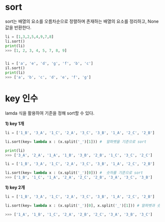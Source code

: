 # sort
sort는 배열의 요소를 오름차순으로 정렬하며 존재하는 배열의 요소를 정리하고, None값을 반환한다.
```python
li = [1,3,2,5,4,9,7,8]
li.sort()
print(li)
>>> [1, 2, 3, 4, 5, 7, 8, 9]


li = ['a', 'e', 'd', 'g', 'f', 'b', 'c']
il.sort()
print(li)
>>> ['a', 'b', 'c', 'd', 'e', 'f', 'g']
```

# key 인수

lamda 식을 활용하여 기준을 정해 sort할 수 있다.

__1) key 1개__
```python
li = ['1_B', '3_A', '1_C', '2_A', '3_C', '3_B', '1_A', '2_C', '2_B']

li.sort(key= lambda x : (x.split('_')[1])) #  알파벳을 기준으로 sort

print(li)
>>> ['3_A', '2_A', '1_A', '1_B', '3_B', '2_B', '1_C', '3_C', '2_C']

li = ['1_B', '3_A', '1_C', '2_A', '3_C', '3_B', '1_A', '2_C', '2_B']

li.sort(key= lambda x : (x.split('_')[0])) #  숫자를 기준으로 sort
>>> ['1_B', '1_C', '1_A', '2_A', '2_C', '2_B', '3_A', '3_C', '3_B']
```

__1) key 2개__
```python
li = ['1_B', '3_A', '1_C', '2_A', '3_C', '3_B', '1_A', '2_C', '2_B']

li.sort(key= lambda x : (x.split('_')[0], x.split('_')[1])) # 알파벳과 숫자를 모두 고려하여 오름차순으로 정렬

>>> ['1_A', '1_B', '1_C', '2_A', '2_B', '2_C', '3_A', '3_B', '3_C']
```
